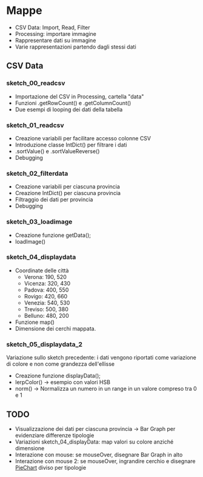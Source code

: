 # Mappe

* CSV Data: Import, Read, Filter
* Processing: importare immagine
* Rappresentare dati su immagine
* Varie rappresentazioni partendo dagli stessi dati

## CSV Data

### sketch_00_readcsv
* Importazione del CSV in Processing, cartella "data"
* Funzioni .getRowCount() e .getColumnCount()
* Due esempi di looping dei dati della tabella

### sketch_01_readcsv
* Creazione variabili per facilitare accesso colonne CSV
* Introduzione classe IntDict() per filtrare i dati
* .sortValue() e .sortValueReverse()
* Debugging

### sketch_02_filterdata
* Creazione variabili per ciascuna provincia
* Creazione IntDict() per ciascuna provincia
* Filtraggio dei dati per provincia
* Debugging

### sketch_03_loadimage
* Creazione funzione getData();
* loadImage()

### sketch_04_displaydata
* Coordinate delle città
  * Verona: 190, 520
  * Vicenza: 320, 430
  * Padova: 400, 550
  * Rovigo: 420, 660
  * Venezia: 540, 530
  * Treviso: 500, 380
  * Belluno: 480, 200
* Funzione map()
* Dimensione dei cerchi mappata.

### sketch_05_displaydata_2
Variazione sullo sketch precedente: i dati vengono riportati come variazione di colore e non come grandezza dell'ellisse
* Creazione funzione displayData();
* lerpColor() -> esempio con valori HSB
* norm() -> Normalizza un numero in un range in un valore compreso tra 0 e 1


## TODO
* Visualizzazione dei dati per ciascuna provincia -> Bar Graph per evidenziare differenze tipologie
* Variazioni sketch_04_displayData: map valori su colore anziché dimensione
* Interazione con mouse: se mouseOver, disegnare Bar Graph in alto
* Interazione con mouse 2: se mouseOver, ingrandire cerchio e disegnare [PieChart](https://processing.org/examples/piechart.html) diviso per tipologie
